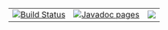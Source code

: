 <table width="100%">
  <tr width="100%">
    <td>
      <a href='https://semaphoreci.com/hiebra/site-test'>
        <img src='https://semaphoreci.com/api/v1/hiebra/site-test/branches/master/badge.svg' alt='Build Status'>
      </a>
    </td>
    <td align="right">
      <a href='http://softalks.github.io/site-test/apidocs/index.html'> 
        <img src='http://www.konakart.com/wp-content/uploads/2014/11/javadoc.png' alt='Javadoc pages'>
      </a>
    </td>
    <td align="right">
      <a href='http://softalks.github.io/site-test'> 
        <img src='https://www.google.es/imgres?imgurl=https%3A%2F%2Fpixabay.com%2Fstatic%2Fuploads%2Fphoto%2F2014%2F10%2F08%2F09%2F13%2Fhome-479629_960_720.jpg&imgrefurl=https%3A%2F%2Fpixabay.com%2Fen%2Fhome-shield-directory-direction-479629%2F&docid=p8YTwyFWlAsAWM&tbnid=C_B2B2TSr3S3UM%3A&w=960&h=539&bih=995&biw=1920&ved=0ahUKEwimu9vF0ZrMAhVBuxQKHTf-CL4QMwhFKCEwIQ&iact=mrc&uact=8'>
      </a>
    </td>
  </tr>
</table>
